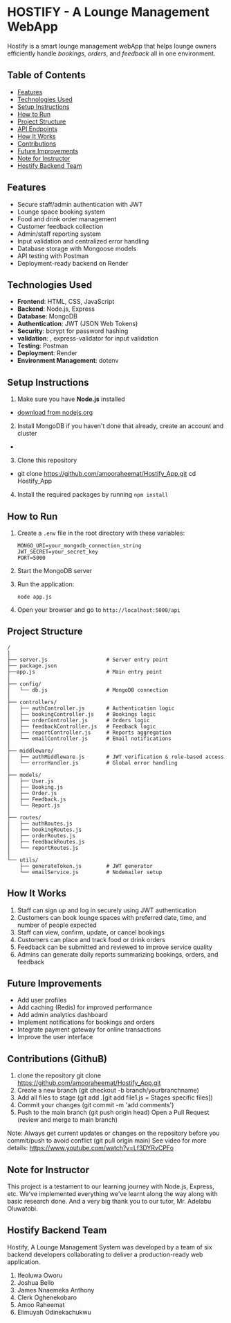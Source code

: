 
# HOSTIFY - A Lounge Management WebApp

Hostify is a smart lounge management webApp that helps lounge owners efficiently handle *bookings*, *orders*, and *feedback* all in one environment.

## Table of Contents
- [Features](#features)
- [Technologies Used](#technologies-used)
- [Setup Instructions](#setup-instructions)
- [How to Run](#how-to-run)
- [Project Structure](#project-structure)
- [API Endpoints](#api-endpoints)
- [How It Works](#how-it-works)
- [Contributions](#Contributions)
- [Future Improvements](#future-improvements)
- [Note for Instructor](#note-for-instructor)
- [Hostify Backend Team](#hostify-backend-team)

## Features

- Secure staff/admin authentication with JWT  
- Lounge space booking system  
- Food and drink order management  
- Customer feedback collection  
- Admin/staff reporting system  
- Input validation and centralized error handling  
- Database storage with Mongoose models  
- API testing with Postman  
- Deployment-ready backend on Render

## Technologies Used

- **Frontend**: HTML, CSS, JavaScript
- **Backend**: Node.js, Express
- **Database**: MongoDB
- **Authentication**: JWT (JSON Web Tokens)
- **Security**: bcrypt for password hashing
- **validation**: , express-validator for input validation
- **Testing**: Postman
- **Deployment**: Render
- **Environment Management**: dotenv

## Setup Instructions

1. Make sure you have **Node.js** installed 
 - [download from nodejs.org](https://nodejs.org/)
2. Install MongoDB if you haven't done that already, create an account and cluster
 - 
3. Clone this repository 
 - git clone https://github.com/amooraheemat/Hostify_App.git
   cd Hostify_App
4. Install the required packages by running `npm install`

## How to Run

1. Create a `.env` file in the root directory with these variables:
   ```
   MONGO_URI=your_mongodb_connection_string
   JWT_SECRET=your_secret_key
   PORT=5000
   ```

2. Start the MongoDB server

3. Run the application:
   ```
   node app.js
   ```

4. Open your browser and go to `http://localhost:5000/api`

## Project Structure

```
/
│
├── server.js                   # Server entry point
├── package.json
├──app.js                       # Main entry point
│
├── config/
│   └── db.js                   # MongoDB connection
│
├── controllers/
│   ├── authController.js       # Authentication logic
│   ├── bookingController.js    # Bookings logic
│   ├── orderController.js      # Orders logic
│   ├── feedbackController.js   # Feedback logic
│   ├── reportController.js     # Reports aggregation
│   └── emailController.js      # Email notifications
│
├── middleware/
│   ├── authMiddleware.js       # JWT verification & role-based access
│   └── errorHandler.js         # Global error handling
│
├── models/
│   ├── User.js
│   ├── Booking.js
│   ├── Order.js
│   ├── Feedback.js
│   └── Report.js
│
├── routes/
│   ├── authRoutes.js
│   ├── bookingRoutes.js
│   ├── orderRoutes.js
│   ├── feedbackRoutes.js
│   └── reportRoutes.js
│
└── utils/
    ├── generateToken.js        # JWT generator
    └── emailService.js         # Nodemailer setup

```

## How It Works

1. Staff can sign up and log in securely using JWT authentication
2. Customers can book lounge spaces with preferred date, time, and number of people expected
3. Staff can view, confirm, update, or cancel bookings
4. Customers can place and track food or drink orders
5. Feedback can be submitted and reviewed to improve service quality
6. Admins can generate daily reports summarizing bookings, orders, and feedback

## Future Improvements

- Add user profiles
- Add caching (Redis) for improved performance
- Add admin analytics dashboard
- Implement notifications for bookings and orders
- Integrate payment gateway for online transactions
- Improve the user interface

## Contributions (GithuB)

1. clone the repository git clone https://github.com/amooraheemat/Hostify_App.git
2. Create a new branch (git checkout -b branch/yourbranchname)
3. Add all files to stage (git add .[git add file1.js = Stages specific files])
3. Commit your changes (git commit -m 'add comments')
4. Push to the main branch (git push origin head)
Open a Pull Request (review and merge to main branch)

Note: Always get current updates or changes on the repository before you commit/push to avoid conflict (git pull origin main)
See video for more details: https://www.youtube.com/watch?v=Lf3DYRvCPFo

## Note for Instructor

This project is a testament to our learning journey with Node.js, Express, etc. We've implemented everything we've learnt along the way along with basic research done. And a very big thank you to our tutor, Mr. Adelabu Oluwatobi. 

## Hostify Backend Team
Hostify, A Lounge Management System was developed by a team of six backend developers collaborating to deliver a production-ready web application.

1. Ifeoluwa Oworu 
2. Joshua Bello
3. James Nnaemeka Anthony 
4. Clerk Oghenekobaro
5. Amoo Raheemat 
6. Elimuyah Odinekachukwu
